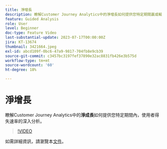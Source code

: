 ```yaml
---
title: 淨增長
description: 瞭解Customer Journey Analytics中的淨增長如何提供您特定期間贏或輸使用者速率的深入分析。
feature: Guided Analysis
role: User
level: Beginner
doc-type: Feature Video
last-substantial-update: 2023-07-17T00:00:00Z
jira: KT-13674
thumbnail: 3421664.jpeg
exl-id: abcd109f-0bc6-47a9-9817-704fb8e9cb39
source-git-commit: c3457bc3197fef37890e32ac8831fb426e3b575d
workflow-type: tm+mt
source-wordcount: '60'
ht-degree: 18%

---
```


# 淨增長

瞭解Customer Journey Analytics中的&#x200B;**淨成長**&#x200B;如何提供您特定期間內，使用者得失速率的深入分析。

>[!VIDEO](https://video.tv.adobe.com/v/3421664/?learn=on)

如需詳細資訊，請瀏覽本[文件](https://experienceleague.adobe.com/docs/analytics-platform/using/guided-analysis/user-growth/net-growth.html)。
